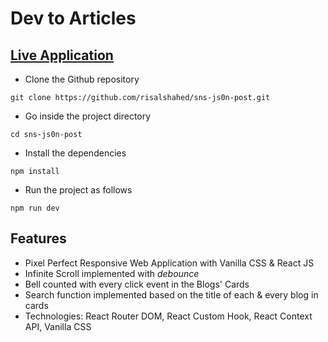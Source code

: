 # Dev to Articles

## [Live Application](https://sns-js0n-post.vercel.app)

- Clone the Github repository
```
git clone https://github.com/risalshahed/sns-js0n-post.git
```

- Go inside the project directory
```
cd sns-js0n-post
```

- Install the dependencies
```
npm install
```
- Run the project as follows
```
npm run dev
```

## Features
- Pixel Perfect Responsive Web Application with Vanilla CSS & React JS
- Infinite Scroll implemented with *debounce*
- Bell counted with every click event in the Blogs' Cards
- Search function implemented based on the title of each & every blog in cards
- Technologies: React Router DOM, React Custom Hook, React Context API, Vanilla CSS